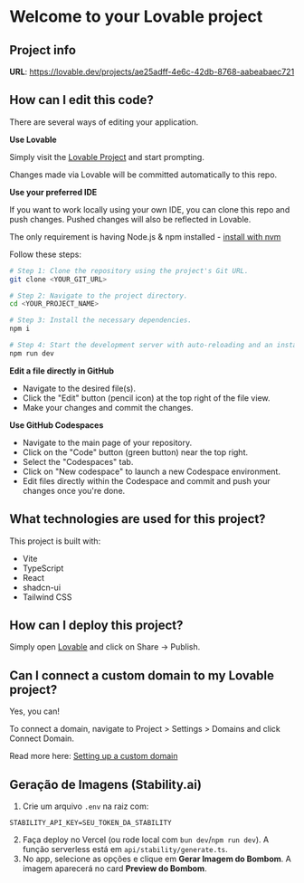 # Welcome to your Lovable project

## Project info

**URL**: https://lovable.dev/projects/ae25adff-4e6c-42db-8768-aabeabaec721

## How can I edit this code?

There are several ways of editing your application.

**Use Lovable**

Simply visit the [Lovable Project](https://lovable.dev/projects/ae25adff-4e6c-42db-8768-aabeabaec721) and start prompting.

Changes made via Lovable will be committed automatically to this repo.

**Use your preferred IDE**

If you want to work locally using your own IDE, you can clone this repo and push changes. Pushed changes will also be reflected in Lovable.

The only requirement is having Node.js & npm installed - [install with nvm](https://github.com/nvm-sh/nvm#installing-and-updating)

Follow these steps:

```sh
# Step 1: Clone the repository using the project's Git URL.
git clone <YOUR_GIT_URL>

# Step 2: Navigate to the project directory.
cd <YOUR_PROJECT_NAME>

# Step 3: Install the necessary dependencies.
npm i

# Step 4: Start the development server with auto-reloading and an instant preview.
npm run dev
```

**Edit a file directly in GitHub**

- Navigate to the desired file(s).
- Click the "Edit" button (pencil icon) at the top right of the file view.
- Make your changes and commit the changes.

**Use GitHub Codespaces**

- Navigate to the main page of your repository.
- Click on the "Code" button (green button) near the top right.
- Select the "Codespaces" tab.
- Click on "New codespace" to launch a new Codespace environment.
- Edit files directly within the Codespace and commit and push your changes once you're done.

## What technologies are used for this project?

This project is built with:

- Vite
- TypeScript
- React
- shadcn-ui
- Tailwind CSS

## How can I deploy this project?

Simply open [Lovable](https://lovable.dev/projects/ae25adff-4e6c-42db-8768-aabeabaec721) and click on Share -> Publish.

## Can I connect a custom domain to my Lovable project?

Yes, you can!

To connect a domain, navigate to Project > Settings > Domains and click Connect Domain.

Read more here: [Setting up a custom domain](https://docs.lovable.dev/tips-tricks/custom-domain#step-by-step-guide)

## Geração de Imagens (Stability.ai)

1. Crie um arquivo `.env` na raiz com:
```
STABILITY_API_KEY=SEU_TOKEN_DA_STABILITY
```
2. Faça deploy no Vercel (ou rode local com `bun dev`/`npm run dev`). A função serverless está em `api/stability/generate.ts`.
3. No app, selecione as opções e clique em **Gerar Imagem do Bombom**. A imagem aparecerá no card **Preview do Bombom**.
